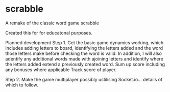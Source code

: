 # scrabble
A remake of the classic word game scrabble

Created this for for educatonal purposes.

Planned development
Step 1.
Get the basic game dynamics working, which includes adding letters to board, identifying the letters added and the word those letters make before checking the word is valid. In addition, 
I will also adentify any additional words made with ajoining letters and identify where the letters added extend a previously created word.
Sum up score including any bonuses where applicable
Track score of player.

Step 2.
Make the game multiplayer possibly ustilising Socket.io... details of which to follow.
